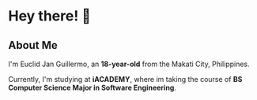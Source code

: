 # Hey there! 👋
## About Me

 I'm Euclid Jan Guillermo, an **18-year-old** from the Makati City, Philippines.

 Currently, I'm studying at **iACADEMY**, where im taking the course of **BS Computer Science Major in Software Engineering**. 

